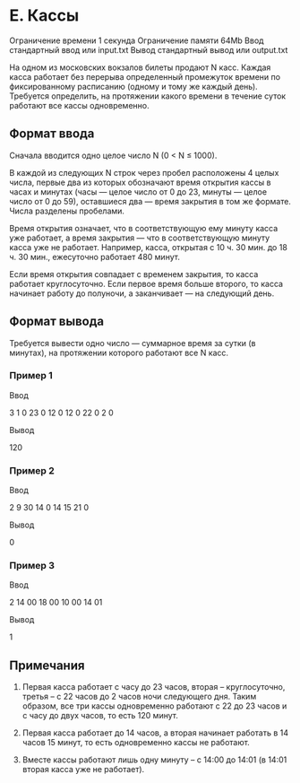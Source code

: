 # E. Кассы

Ограничение времени 1 секунда
Ограничение памяти 64Mb
Ввод стандартный ввод или input.txt
Вывод стандартный вывод или output.txt

На одном из московских вокзалов билеты продают N касс. Каждая касса работает без перерыва определенный промежуток времени по фиксированному расписанию (одному и тому же каждый день). Требуется определить, на протяжении какого времени в течение суток работают все кассы одновременно.

## Формат ввода

Сначала вводится одно целое число N (0 < N ≤ 1000).

В каждой из следующих N строк через пробел расположены 4 целых числа, первые два из которых обозначают время открытия кассы в часах и минутах (часы — целое число от 0 до 23, минуты — целое число от 0 до 59), оставшиеся два — время закрытия в том же формате. Числа разделены пробелами.

Время открытия означает, что в соответствующую ему минуту касса уже работает, а время закрытия — что в соответствующую минуту касса уже не работает. Например, касса, открытая с 10 ч. 30 мин. до 18 ч. 30 мин., ежесуточно работает 480 минут.

Если время открытия совпадает с временем закрытия, то касса работает круглосуточно. Если первое время больше второго, то касса начинает работу до полуночи, а заканчивает — на следующий день.

## Формат вывода

Требуется вывести одно число — суммарное время за сутки (в минутах), на протяжении которого работают все N касс.

### Пример 1

Ввод

3
1 0 23 0
12 0 12 0
22 0 2 0

Вывод

120

### Пример 2

Ввод

2
9 30 14 0
14 15 21 0

Вывод

0

### Пример 3

Ввод

2
14 00 18 00
10 00 14 01

Вывод

1

## Примечания

1. Первая касса работает с часу до 23 часов, вторая – круглосуточно, третья – с 22 часов до 2 часов ночи следующего дня. Таким образом, все три кассы одновременно работают с 22 до 23 часов и с часу до двух часов, то есть 120 минут.

2. Первая касса работает до 14 часов, а вторая начинает работать в 14 часов 15 минут, то есть одновременно кассы не работают.

3. Вместе кассы работают лишь одну минуту – с 14:00 до 14:01 (в 14:01 вторая касса уже не работает).
